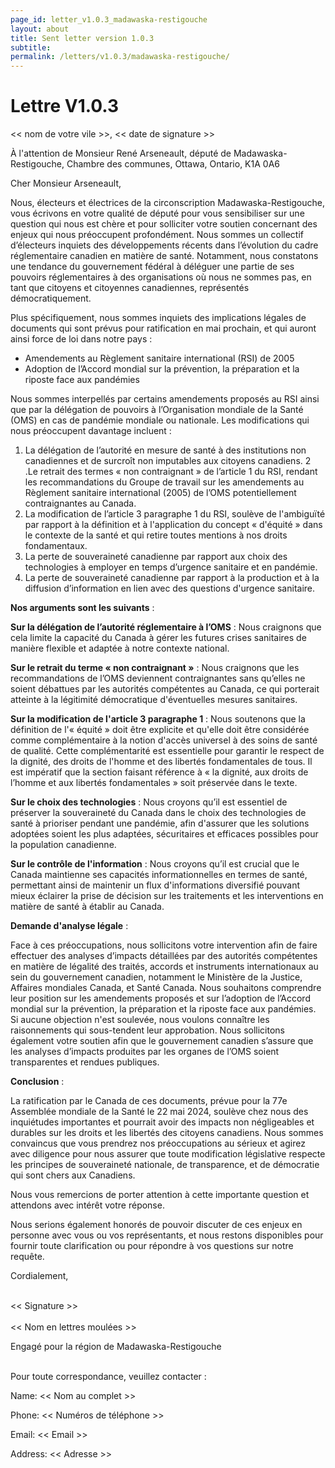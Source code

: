 ```yaml
---
page_id: letter_v1.0.3_madawaska-restigouche
layout: about
title: Sent letter version 1.0.3
subtitle: 
permalink: /letters/v1.0.3/madawaska-restigouche/
---
```


# Lettre V1.0.3


<< nom de votre vile >>, << date de signature >>

À l'attention de Monsieur René Arseneault, député de Madawaska-Restigouche,
Chambre des communes,
Ottawa, Ontario, K1A 0A6


Cher Monsieur Arseneault,

Nous, électeurs et électrices de la circonscription Madawaska-Restigouche, vous écrivons en votre qualité de député pour vous sensibiliser sur une question qui nous est chère et pour solliciter votre soutien concernant des enjeux qui nous préoccupent profondément. Nous sommes un collectif d’électeurs inquiets des développements récents dans l’évolution du cadre réglementaire canadien en matière de santé. Notamment, nous constatons une tendance du gouvernement fédéral à déléguer une partie de ses pouvoirs réglementaires à des organisations où nous ne sommes pas, en tant que citoyens et citoyennes canadiennes, représentés démocratiquement.

Plus spécifiquement, nous sommes inquiets des implications légales de documents qui sont prévus pour ratification en mai prochain, et qui auront ainsi force de loi dans notre pays :

- Amendements au Règlement sanitaire international (RSI) de 2005
- Adoption de l’Accord mondial sur la prévention, la préparation et la riposte face aux pandémies

Nous sommes interpellés par certains amendements proposés au RSI ainsi que par la délégation de pouvoirs à l’Organisation mondiale de la Santé (OMS) en cas de pandémie mondiale ou nationale. Les modifications qui nous préoccupent davantage incluent :

1. La délégation de l’autorité en mesure de santé à des institutions non canadiennes et de surcroît non imputables aux citoyens canadiens.
2 .Le retrait des termes « non contraignant » de l’article 1 du RSI, rendant les recommandations du Groupe de travail sur les amendements au Règlement sanitaire international (2005) de l’OMS potentiellement contraignantes au Canada.
3. La modification de l’article 3 paragraphe 1 du RSI, soulève de l'ambiguïté par rapport à la définition et à l'application du concept « d'équité » dans le contexte de la santé et qui retire toutes mentions à nos droits fondamentaux.
4. La perte de souveraineté canadienne par rapport aux choix des technologies à employer en temps d’urgence sanitaire et en pandémie.
5. La perte de souveraineté canadienne par rapport à la production et à la diffusion d’information en lien avec des questions d'urgence sanitaire.

**Nos arguments sont les suivants** :

**Sur la délégation de l’autorité réglementaire à l’OMS** : Nous craignons que cela limite la capacité du Canada à gérer les futures crises sanitaires de manière flexible et adaptée à notre contexte national.

**Sur le retrait du terme « non contraignant »** : Nous craignons que les recommandations de l’OMS deviennent contraignantes sans qu’elles ne soient débattues par les autorités compétentes au Canada, ce qui porterait atteinte à la légitimité démocratique d'éventuelles mesures sanitaires.

**Sur la modification de l'article 3 paragraphe 1** : Nous soutenons que la définition de l'« équité » doit être explicite et qu'elle doit être considérée comme complémentaire à la notion d'accès universel à des soins de santé de qualité. Cette complémentarité est essentielle pour garantir le respect de la dignité, des droits de l'homme et des libertés fondamentales de tous. Il est impératif que la section faisant référence à « la dignité, aux droits de l’homme et aux libertés fondamentales » soit préservée dans le texte.

**Sur le choix des technologies** : Nous croyons qu’il est essentiel de préserver la souveraineté du Canada dans le choix des technologies de santé à prioriser pendant une pandémie, afin d'assurer que les solutions adoptées soient les plus adaptées, sécuritaires et efficaces possibles pour la population canadienne.

**Sur le contrôle de l'information** : Nous croyons qu’il est crucial que le Canada maintienne ses capacités informationnelles en termes de santé, permettant ainsi de maintenir un flux d'informations diversifié pouvant mieux éclairer la prise de décision sur les traitements et les interventions en matière de santé à établir au Canada.


**Demande d'analyse légale** :

Face à ces préoccupations, nous sollicitons votre intervention afin de faire effectuer des analyses d’impacts détaillées par des autorités compétentes en matière de légalité des traités, accords et instruments internationaux au sein du gouvernement canadien, notamment le Ministère de la Justice, Affaires mondiales Canada, et Santé Canada. Nous souhaitons comprendre leur position sur les amendements proposés et sur l’adoption de l’Accord mondial sur la prévention, la préparation et la riposte face aux pandémies. Si aucune objection n'est soulevée, nous voulons connaître les raisonnements qui sous-tendent leur approbation. Nous sollicitons également votre soutien afin que le gouvernement canadien s’assure que les analyses d’impacts produites par les organes de l’OMS soient transparentes et rendues publiques. 

**Conclusion** :

La ratification par le Canada de ces documents, prévue pour la 77e Assemblée mondiale de la Santé le 22 mai 2024, soulève chez nous des inquiétudes importantes et pourrait avoir des impacts non négligeables et durables sur les droits et les libertés des citoyens canadiens. Nous sommes convaincus que vous prendrez nos préoccupations au sérieux et agirez avec diligence pour nous assurer que toute modification législative respecte les principes de souveraineté nationale, de transparence, et de démocratie qui sont chers aux Canadiens.
 
Nous vous remercions de porter attention à cette importante question et attendons avec intérêt votre réponse.

Nous serions également honorés de pouvoir discuter de ces enjeux en personne avec vous ou vos représentants, et nous restons disponibles pour fournir toute clarification ou pour répondre à vos questions sur notre requête.


 
Cordialement,


<br>
<< Signature >>
<br>

<br>
<< Nom en lettres moulées >>

Engagé pour la région de Madawaska-Restigouche

<br>
Pour toute correspondance, veuillez contacter :

Name: << Nom au complet >>

Phone: << Numéros de téléphone >>

Email: << Email >>

Address: << Adresse >>

